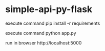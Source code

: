 # simple-api-py-flask
execute command pip install -r requirements

execute command python app.py

run in browser http://localhost:5000
